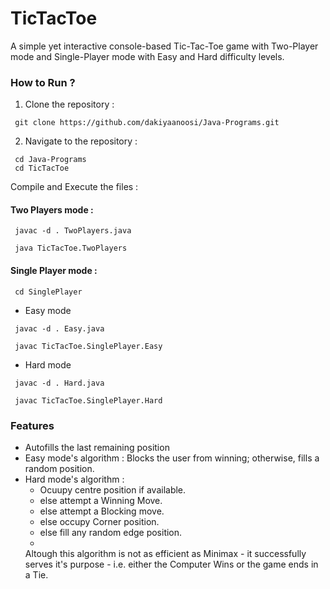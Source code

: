 # TicTacToe
A simple yet interactive console-based Tic-Tac-Toe game with Two-Player mode and Single-Player mode with Easy and Hard difficulty levels.
### How to Run ?
1. Clone the repository :
```
 git clone https://github.com/dakiyaanoosi/Java-Programs.git
```
2. Navigate to the repository :
```
 cd Java-Programs
 cd TicTacToe
```
Compile and Execute the files :
#### Two Players mode :
```
 javac -d . TwoPlayers.java
```
```
 java TicTacToe.TwoPlayers
```
#### Single Player mode :
```
 cd SinglePlayer
```
- Easy mode
```
 javac -d . Easy.java 
``` 
``` 
 javac TicTacToe.SinglePlayer.Easy
```
- Hard mode
```
 javac -d . Hard.java 
``` 
``` 
 javac TicTacToe.SinglePlayer.Hard
```

### Features
- Autofills the last remaining position
- Easy mode's algorithm : Blocks the user from winning; otherwise, fills a random position.
- Hard mode's algorithm :
  - Ocuupy centre position if available.
  - else attempt a Winning Move.
  - else attempt a Blocking move.
  - else occupy Corner position.
  - else fill any random edge position.
  - <br>  
  Altough this algorithm is not as efficient as Minimax - it successfully serves it's purpose - i.e. either the Computer Wins or the game ends in a Tie.
